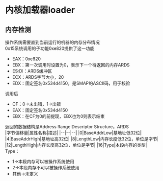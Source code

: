 # 内核加载器loader
## 内存检测
操作系统需要直到当前运行的机器的内存分布情况  
0x15系统调用的子功能0xe820提供了这一功能  
- EAX：0xe820
- EBX：第一次调用时设置为0，表示下一个待返回的内存ARDS
- ES:DI：ARDS缓冲区
- ECX：ARDS字节大小，20
- EDX：固定签名0x534d4150，是SMAP的ASCII码，用于校验

调用后
- CF：0->未出错，1->出错
- EAX：固定签名0x534d4150
- EBX：在CF为0的前提现，EBX也为0则表示结束

返回的数据结构是Address Range Descriptor Structure，ARDS  
|字节偏移量|属性名称|描述|
|--|--|--|
|0|BaseAddrLow|基地址低32位|
|4|BaseAddrHigh|基地址高32位|
|8|LengthLow|内存长度低32位，单位是字节|
|12|LengthHigh|内存长度高32位，单位是字节|
|16|Type|本段内存的类型|
Type：
- 1->本段内存可以被操作系统使用
- 2->本段内存不可以被操作系统使用
- 其他->未定义
